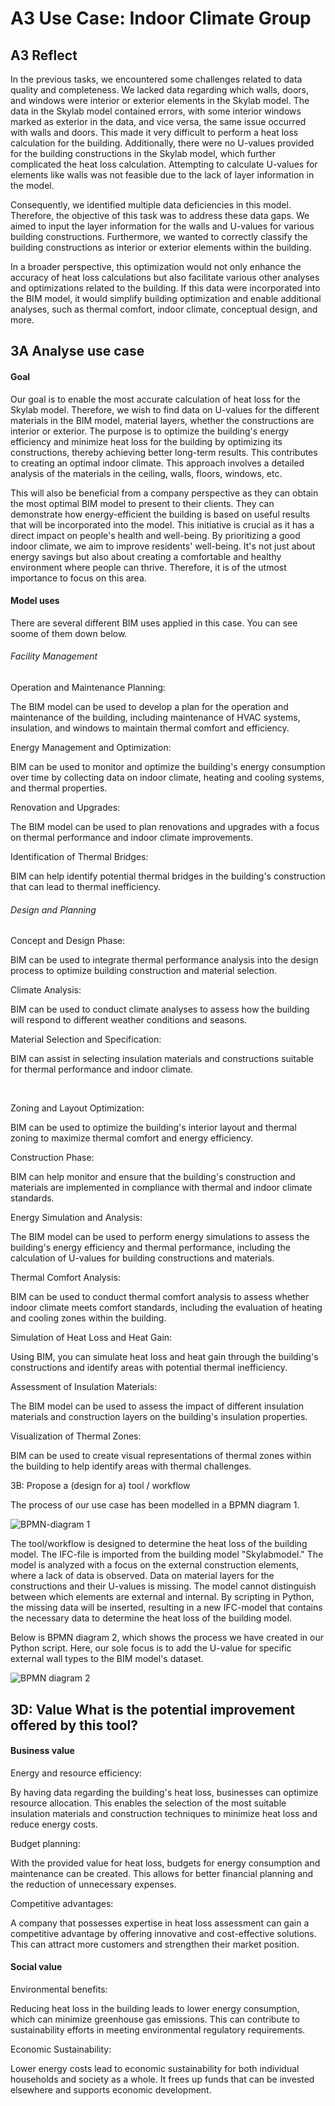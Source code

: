 # A3 Use Case: Indoor Climate Group

## A3 Reflect

In the previous tasks, we encountered some challenges related to data quality and completeness. We lacked data regarding which walls, doors, and windows were interior or exterior elements in the Skylab model. The data in the Skylab model contained errors, with some interior windows marked as exterior in the data, and vice versa, the same issue occurred with walls and doors. This made it very difficult to perform a heat loss calculation for the building. Additionally, there were no U-values provided for the building constructions in the Skylab model, which further complicated the heat loss calculation. Attempting to calculate U-values for elements like walls was not feasible due to the lack of layer information in the model. 

Consequently, we identified multiple data deficiencies in this model. Therefore, the objective of this task was to address these data gaps. We aimed to input the layer information for the walls and U-values for various building constructions. Furthermore, we wanted to correctly classify the building constructions as interior or exterior elements within the building. 

In a broader perspective, this optimization would not only enhance the accuracy of heat loss calculations but also facilitate various other analyses and optimizations related to the building. If this data were incorporated into the BIM model, it would simplify building optimization and enable additional analyses, such as thermal comfort, indoor climate, conceptual design, and more. 

## 3A Analyse use case

#### Goal

Our goal is to enable the most accurate calculation of heat loss for the Skylab model. Therefore, we wish to find data on U-values for the different materials in the BIM model, material layers, whether the constructions are interior or exterior. The purpose is to optimize the building's energy efficiency and minimize heat loss for the building by optimizing its constructions, thereby achieving better long-term results. This contributes to creating an optimal indoor climate. This approach involves a detailed analysis of the materials in the ceiling, walls, floors, windows, etc. 

This will also be beneficial from a company perspective as they can obtain the most optimal BIM model to present to their clients. They can demonstrate how energy-efficient the building is based on useful results that will be incorporated into the model. This initiative is crucial as it has a direct impact on people's health and well-being. By prioritizing a good indoor climate, we aim to improve residents' well-being. It's not just about energy savings but also about creating a comfortable and healthy environment where people can thrive. Therefore, it is of the utmost importance to focus on this area. 

#### Model uses

There are several different BIM uses applied in this case. You can see soome of them down below.  

###### Facility Management

Operation and Maintenance Planning: 

The BIM model can be used to develop a plan for the operation and maintenance of the building, including maintenance of HVAC systems, insulation, and windows to maintain thermal comfort and efficiency. 



Energy Management and Optimization: 

BIM can be used to monitor and optimize the building's energy consumption over time by collecting data on indoor climate, heating and cooling systems, and thermal properties. 



Renovation and Upgrades: 

The BIM model can be used to plan renovations and upgrades with a focus on thermal performance and indoor climate improvements. 



Identification of Thermal Bridges:

BIM can help identify potential thermal bridges in the building's construction that can lead to thermal inefficiency. 



###### Design and Planning

Concept and Design Phase: 

BIM can be used to integrate thermal performance analysis into the design process to optimize building construction and material selection. 



Climate Analysis: 

BIM can be used to conduct climate analyses to assess how the building will respond to different weather conditions and seasons. 



Material Selection and Specification: 

BIM can assist in selecting insulation materials and constructions suitable for thermal performance and indoor climate.

 

Zoning and Layout Optimization: 

BIM can be used to optimize the building's interior layout and thermal zoning to maximize thermal comfort and energy efficiency. 



Construction Phase: 

BIM can help monitor and ensure that the building's construction and materials are implemented in compliance with thermal and indoor climate standards. 



Energy Simulation and Analysis: 

The BIM model can be used to perform energy simulations to assess the building's energy efficiency and thermal performance, including the calculation of U-values for building constructions and materials. 



Thermal Comfort Analysis: 

BIM can be used to conduct thermal comfort analysis to assess whether indoor climate meets comfort standards, including the evaluation of heating and cooling zones within the building. 



Simulation of Heat Loss and Heat Gain: 

Using BIM, you can simulate heat loss and heat gain through the building's constructions and identify areas with potential thermal inefficiency. 



Assessment of Insulation Materials: 

The BIM model can be used to assess the impact of different insulation materials and construction layers on the building's insulation properties. 



Visualization of Thermal Zones: 

BIM can be used to create visual representations of thermal zones within the building to help identify areas with thermal challenges. 



3B: Propose a (design for a) tool / workflow 

The process of our use case has been modelled in a BPMN diagram 1. 

![BPMN-diagram 1](https://github.com/s215270/F23_41934_Advanced_BIM_Group_4/blob/main/A3_OpenBIM_Change/img/BPMN_diagram_1.svg)



The tool/workflow is designed to determine the heat loss of the building model. The IFC-file is imported from the building model "Skylabmodel." The model is analyzed with a focus on the external construction elements, where a lack of data is observed. Data on material layers for the constructions and their U-values is missing. The model cannot distinguish between which elements are external and internal. By scripting in Python, the missing data will be inserted, resulting in a new IFC-model that contains the necessary data to determine the heat loss of the building model. 



Below is BPMN diagram 2, which shows the process we have created in our Python script. Here, our sole focus is to add the U-value for specific external wall types to the BIM model's dataset.

![BPMN diagram 2](https://github.com/s215270/F23_41934_Advanced_BIM_Group_4/blob/main/A3_OpenBIM_Change/img/BPMN_diagram_2.svg)



## 3D: Value What is the potential improvement offered by this tool?

#### Business value

Energy and resource efficiency: 

By having data regarding the building's heat loss, businesses can optimize resource allocation. This enables the selection of the most suitable insulation materials and construction techniques to minimize heat loss and reduce energy costs. 



Budget planning:

With the provided value for heat loss, budgets for energy consumption and maintenance can be created. This allows for better financial planning and the reduction of unnecessary expenses. 



Competitive advantages:  

A company that possesses expertise in heat loss assessment can gain a competitive advantage by offering innovative and cost-effective solutions. This can attract more customers and strengthen their market position. 



#### Social value

Environmental benefits: 

Reducing heat loss in the building leads to lower energy consumption, which can minimize greenhouse gas emissions. This can contribute to sustainability efforts in meeting environmental regulatory requirements. 



Economic Sustainability: 

Lower energy costs lead to economic sustainability for both individual households and society as a whole. It frees up funds that can be invested elsewhere and supports economic development.
